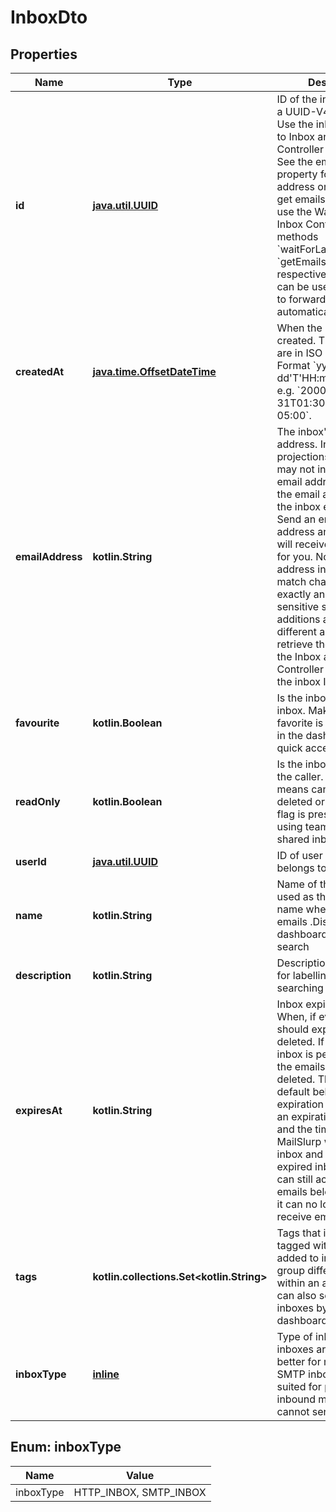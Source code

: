 
# InboxDto

## Properties
Name | Type | Description | Notes
------------ | ------------- | ------------- | -------------
**id** | [**java.util.UUID**](java.util.UUID) | ID of the inbox. The ID is a UUID-V4 format string. Use the inboxId for calls to Inbox and Email Controller endpoints. See the emailAddress property for the email address or the inbox. To get emails in an inbox use the WaitFor and Inbox Controller methods &#x60;waitForLatestEmail&#x60; and &#x60;getEmails&#x60; methods respectively. Inboxes can be used with aliases to forward emails automatically. | 
**createdAt** | [**java.time.OffsetDateTime**](java.time.OffsetDateTime) | When the inbox was created. Time stamps are in ISO DateTime Format &#x60;yyyy-MM-dd&#39;T&#39;HH:mm:ss.SSSXXX&#x60; e.g. &#x60;2000-10-31T01:30:00.000-05:00&#x60;. | 
**emailAddress** | **kotlin.String** | The inbox&#39;s email address. Inbox projections and previews may not include the email address. To view the email address fetch the inbox entity directly. Send an email to this address and the inbox will receive and store it for you. Note the email address in MailSlurp match characters exactly and are case sensitive so &#x60;+123&#x60; additions are considered different addresses. To retrieve the email use the Inbox and Email Controller endpoints with the inbox ID. | 
**favourite** | **kotlin.Boolean** | Is the inbox a favorite inbox. Make an inbox a favorite is typically done in the dashboard for quick access or filtering | 
**readOnly** | **kotlin.Boolean** | Is the inbox readOnly for the caller. Read only means can not be deleted or modified. This flag is present when using team accounts and shared inboxes. | 
**userId** | [**java.util.UUID**](java.util.UUID) | ID of user that inbox belongs to |  [optional]
**name** | **kotlin.String** | Name of the inbox and used as the sender name when sending emails .Displayed in the dashboard for easier search |  [optional]
**description** | **kotlin.String** | Description of an inbox for labelling and searching purposes |  [optional]
**expiresAt** | **kotlin.String** | Inbox expiration time. When, if ever, the inbox should expire and be deleted. If null then this inbox is permanent and the emails in it won&#39;t be deleted. This is the default behavior unless expiration date is set. If an expiration date is set and the time is reached MailSlurp will expire the inbox and move it to an expired inbox entity. You can still access the emails belonging to it but it can no longer send or receive email. |  [optional]
**tags** | **kotlin.collections.Set&lt;kotlin.String&gt;** | Tags that inbox has been tagged with. Tags can be added to inboxes to group different inboxes within an account. You can also search for inboxes by tag in the dashboard UI. |  [optional]
**inboxType** | [**inline**](#InboxTypeEnum) | Type of inbox. HTTP inboxes are faster and better for most cases. SMTP inboxes are more suited for public facing inbound messages (but cannot send). |  [optional]


<a name="InboxTypeEnum"></a>
## Enum: inboxType
Name | Value
---- | -----
inboxType | HTTP_INBOX, SMTP_INBOX




